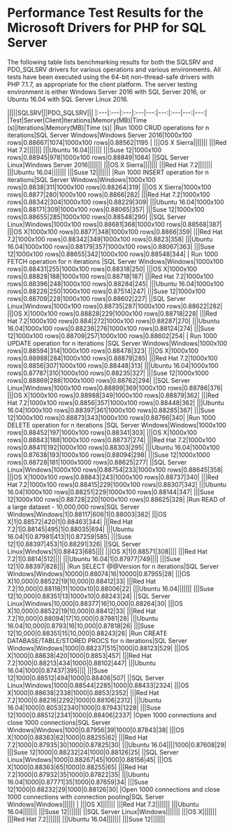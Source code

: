 # Performance Test Results for the Microsoft Drivers for PHP for SQL Server

The following table lists benchmarking results for both the SQLSRV and PDO_SQLSRV drivers for various operations and various environments. All tests have been executed using the 64-bit non-thread-safe drivers with PHP 7.1.7, as appropriate for the client platform. The server testing environment is either Windows Server 2016 with SQL Server 2016, or Ubuntu 16.04 with SQL Server Linux 2016.

|||||SQLSRV|||PDO_SQLSRV|||
|:---|:---|:---|:---|---:|---:|:---|---:|---:|
|Test|Server|Client|Iterations|Memory(MB)|Time (s)|Iterations|Memory(MB)|Time (s)|
|Run 1000 CRUD operations for n iterations|SQL Server Windows|Windows Server 2016|1000x100 rows|0.88667|1074|1000x100 rows|0.88562|1195 |
|||OS X Sierra|||||||
|||Red Hat 7.2|||||||
|||Ubuntu 16.04|||||||
|||Suse 12|1000x100 rows|0.88945|978|1000x100 rows|0.88849|1084|
||SQL Server Linux|Windows Server 2016|||||||
|||OS X Sierra|||||||
|||Red Hat 7.2|||||||
|||Ubuntu 16.04|||||||
|||Suse 12|||||||
|Run 1000 INSERT operation for n iterations|SQL Server Windows|Windows|1000x100 rows|0.8838|311|1000x100 rows|0.88264|319|
|||OS X Sierra|1000x100 rows|0.8877|280|1000x100 rows|0.8866|282|
|||Red Hat 7.2|1000x100 rows|0.88342|304|1000x100 rows|0.88229|309|
|||Ubuntu 16.04|1000x100 rows|0.88171|309|1000x100 rows|0.88065|357|
|||Suse 12|1000x100 rows|0.88655|285|1000x100 rows|0.88548|290|
||SQL Server Linux|Windows|1000x100 rows|0.88681|368|1000x100 rows|0.88568|387|
|||OS X|1000x100 rows|0.8877|348|1000x100 rows|0.8866|359|
|||Red Hat 7.2|1000x100 rows|0.88342|349|1000x100 rows|0.8823|358|
|||Ubuntu 16.04|1000x100 rows|0.88179|357|1000x100 rows|0.88067|363|
|||Suse 12|1000x100 rows|0.88655|342|1000x100 rows|0.88548|344|
| Run 1000 FETCH operation for n iterations |SQL Server Windows|Windows|1000x100 rows|0.88431|255|1000x100 rows|0.88318|250|
|||OS X|1000x100 rows|0.88828|188|1000x100 rows|0.88718|187|
|||Red Hat 7.2|1000x100 rows|0.88396|248|1000x100 rows|0.88284|245|
|||Ubuntu 16.04|1000x100 rows|0.88226|250|1000x100 rows|0.87514|247|
|||Suse 12|1000x100 rows|0.88709|228|1000x100 rows|0.88602|227|
||SQL Server Linux|Windows|1000x100 rows|0.88735|287|1000x100 rows|0.88622|282|
|||OS X|1000x100 rows|0.88828|229|1000x100 rows|0.88718|228|
|||Red Hat 7.2|1000x100 rows|0.884|272|1000x100 rows|0.88287|270|
|||Ubuntu 16.04|1000x100 rows|0.88236|276|1000x100 rows|0.88124|274|
|||Suse 12|1000x100 rows|0.88709|257|1000x100 rows|0.88602|254|
| Run 1000 UPDATE operation for n iterations |SQL Server Windows|Windows|1000x100 rows|0.88594|314|1000x100 rows|0.88478|323|
|||OS X|1000x100 rows|0.88988|284|1000x100 rows|0.88879|285|
|||Red Hat 7.2|1000x100 rows|0.8856|307|1000x100 rows|0.88448|313|
|||Ubuntu 16.04|1000x100 rows|0.87787|310|1000x100 rows|0.88235|327|
|||Suse 12|1000x1000 rows|0.88869|288|1000x1000 rows|0.88762|294|
||SQL Server Linux|Windows|1000x100 rows|0.88899|369|1000x100 rows|0.88786|376|
|||OS X|1000x100 rows|0.88988|349|1000x100 rows|0.88879|362|
|||Red Hat 7.2|1000x100 rows|0.8856|357|1000x100 rows|0.88448|362|
|||Ubuntu 16.04|1000x100 rows|0.88397|361|1000x100 rows|0.88285|367|
|||Suse 12|1000x100 rows|0.88873|343|1000x100 rows|0.88766|340|
|Run 1000 DELETE operation for n iterations  |SQL Server Windows|Windows|1000x100 rows|0.88452|197|1000x100 rows|0.88341|303|
|||OS X|1000x100 rows|0.88843|188|1000x100 rows|0.88737|274|
|||Red Hat 7.2|1000x100 rows|0.88411|192|1000x100 rows|0.88303|295|
|||Ubuntu 16.04|1000x100 rows|0.87638|193|1000x100 rows|0.88094|298|
|||Suse 12|1000x1000 rows|0.88728|181|1000x1000 rows|0.88625|277|
||SQL Server Linux|Windows|1000x100 rows|0.88754|233|1000x100 rows|0.88645|358|
|||OS X|1000x100 rows|0.88843|243|1000x100 rows|0.88737|340|
|||Red Hat 7.2|1000x100 rows|0.88415|229|1000x100 rows|0.88307|342|
|||Ubuntu 16.04|1000x100 rows|0.88251|229|1000x100 rows|0.88144|347|
|||Suse 12|1000x100 rows|0.88728|220|1000x100 rows|0.88625|328|
|Run READ of a large dataset - 10,000,000 rows|SQL Server Windows|Windows|1|0.88117|606|1|0.88003|382|
|||OS X|1|0.88572|420|1|0.88463|344|
|||Red Hat 7.2|1|0.88145|495|1|0.88035|694|
|||Ubuntu 16.04|1|0.87981|413|1|0.87259|585|
|||Suse 12|1|0.88397|453|1|0.88291|326|
||SQL Server Linux|Windows|1|0.88423|685||||
|||OS X|1|0.88571|308||||
|||Red Hat 7.2|1|0.8814|512||||
|||Ubuntu 16.04|1|0.87977|749||||
|||Suse 12|1|0.88397|828||||
|Run SELECT @@Version for n iterations|SQL Server Windows|Windows|10000|0.88074|16|10000|0.87955|28|
|||OS X|10,000|0.88522|19|10,000|0.88412|33|
|||Red Hat 7.2|10,000|0.88118|11|1000x10|0.88006|22|
|||Ubuntu 16.04|||||||
|||Suse 12|10,000|0.88351|13|1000x10|0.88243|24|
||SQL Server Linux|Windows|10,000|0.88377|16|10,000|0.88264|30|
|||OS X|10,000|0.88522|19|10,000|0.88412|33|
|||Red Hat 7.2|10,000|0.88094|17|10,000|0.87981|28|
|||Ubuntu 16.04|10,000|0.8793|16|10,000|0.87818|26|
|||Suse 12|10,000|0.88351|15|10,000|0.88243|26|
|Run CREATE DATABASE/TABLE/STORED PROCS for n iterations|SQL Server Windows|Windows|1000|0.88237|515|1000|0.88123|529|
|||OS X|1000|0.88638|420|1000|0.8853|457|
|||Red Hat 7.2|1000|0.88213|434|1000|0.88102|447|
|||Ubuntu 16.04|1000|0.87437|395||||
|||Suse 12|1000|0.88512|494|1000|0.88406|507|
||SQL Server Linux|Windows|1000|0.88544|2285|1000|0.88433|2324|
|||OS X|1000|0.88638|2338|1000|0.8853|2352|
|||Red Hat 7.2|1000|0.88216|2292|1000|0.88106|2312|
|||Ubuntu 16.04|1000|0.8053|2340|1000|0.87943|1228|
|||Suse 12|1000|0.88512|2341|1000|0.88406|2337|
|Open 1000 connections and close 1000 connections|SQL Server Windows|Windows|1000|0.87956|39|1000|0.87843|38|
|||OS X|1000|0.88363|62|1000|0.88255|62|
|||Red Hat 7.2|1000|0.87935|30|1000|0.87825|30|
|||Ubuntu 16.04||||1000|0.87608|29|
|||Suse 12|1000|0.88232|24|1000|0.88126|25|
||SQL Server Linux|Windows|1000|0.88267|45|1000|0.88156|45|
|||OS X|1000|0.88363|65|1000|0.88255|65|
|||Red Hat 7.2|1000|0.87932|35|1000|0.87822|35|
|||Ubuntu 16.04|1000|0.87771|35|1000|0.87659|34|
|||Suse 12|1000|0.88232|29|1000|0.88126|30|
|Open 1000 connections and close 1000 connections with connection pooling|SQL Server Windows|Windows||||||                       |
|||OS X|||||||
|||Red Hat 7.2|||||||
|||Ubuntu 16.04|||||||
|||Suse 12|||||||
||SQL Server Linux|Windows|||||||
|||OS X|||||||
|||Red Hat 7.2|||||||
|||Ubuntu 16.04|||||||
|||Suse 12|||||||
